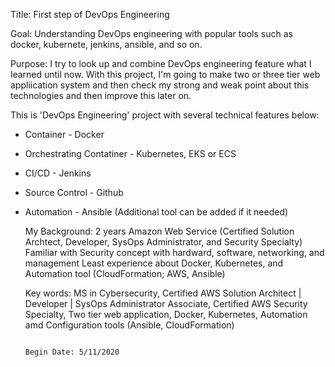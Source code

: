    Title: First step of DevOps Engineering

   Goal: Understanding DevOps engineering with popular tools such as docker, kubernete, jenkins, ansible, and so on.

   Purpose: I try to look up and combine DevOps engineering feature what I learned until now. With this project, I'm going to make two or three tier web appliication system and then check my strong and weak point about this technologies and then improve this later on. 

This is 'DevOps Engineering' project with several technical features below:
- Container - Docker
- Orchestrating Contatiner - Kubernetes, EKS or ECS
- CI/CD - Jenkins
- Source Control - Github
- Automation - Ansible
 (Additional tool can be added if it needed)

   My Background: 2 years Amazon Web Service (Certified Solution Archtect, Developer, SysOps Administrator, and Security Specialty)
                  Familiar with Security concept with hardward, software, networking, and management
                  Least experience about Docker, Kubernetes, and Automation tool (CloudFormation; AWS, Ansible)





   Key words: MS in Cybersecurity, Certified AWS Solution Architect | Developer | SysOps Administrator Associate, Certified AWS Security Specialty, Two tier web application, Docker, Kubernetes, Automation amd Configuration tools (Ansible, CloudFormation)





                                                                                                         Begin Date: 5/11/2020



